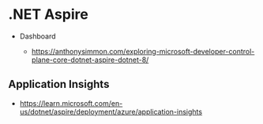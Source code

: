 # .NET Aspire


*   Dashboard

    *   https://anthonysimmon.com/exploring-microsoft-developer-control-plane-core-dotnet-aspire-dotnet-8/

## Application Insights

*   https://learn.microsoft.com/en-us/dotnet/aspire/deployment/azure/application-insights